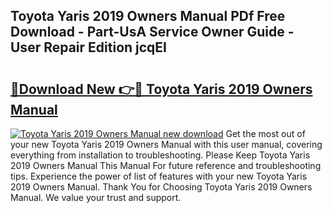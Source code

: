 ## Toyota Yaris 2019 Owners Manual PDf Free Download - Part-UsA Service Owner Guide - User Repair Edition jcqEI

# <h2><a href="http://cf25673.oget.top/?id=Toyota+Yaris+2019+Owners+Manual">🔗Download New 👉🔴 Toyota Yaris 2019 Owners Manual</a></h2>

[![Toyota Yaris 2019 Owners Manual new download](https://i.imgur.com/5g1atiW.png)](http://cf25673.oget.top/?id=Toyota+Yaris+2019+Owners+Manual)
Get the most out of your new Toyota Yaris 2019 Owners Manual with this user manual, covering everything from installation to troubleshooting. Please Keep Toyota Yaris 2019 Owners Manual This Manual For future reference and troubleshooting tips. Experience the power of list of features with your new Toyota Yaris 2019 Owners Manual. Thank You for Choosing Toyota Yaris 2019 Owners Manual. We value your trust and support.
